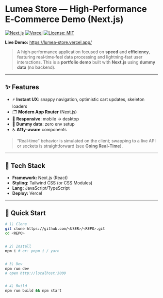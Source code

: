 # Lumea Store — High‑Performance E‑Commerce Demo (Next.js)


[![Next.js](https://img.shields.io/badge/Next.js-Framework-black?logo=nextdotjs)](#)
[![Vercel](https://img.shields.io/badge/Deployed_on-Vercel-black?logo=vercel)](#)
[![License: MIT](https://img.shields.io/badge/License-MIT-blue.svg)](#)


**Live Demo:** https://lumea-store.vercel.app/


> A high‑performance application focused on **speed** and **efficiency**, featuring real‑time‑feel data processing and lightning‑fast user interactions. This is a **portfolio demo** built with **Next.js** using **dummy data** (no backend).


---


## ✨ Features
- ⚡ **Instant UX**: snappy navigation, optimistic cart updates, skeleton loaders
- 🗂️ **Modern App Router** (Next.js)
- 📱 **Responsive**: mobile → desktop
- 🧪 **Dummy data**: zero env setup
- ♿ **A11y‑aware** components


> “Real‑time” behavior is simulated on the client; swapping to a live API or sockets is straightforward (see **Going Real‑Time**).


---


## 🧰 Tech Stack
- **Framework:** Next.js (React)
- **Styling:** Tailwind CSS (or CSS Modules)
- **Lang:** JavaScript/TypeScript
- **Deploy:** Vercel


---


## 🚀 Quick Start
```bash
# 1) Clone
git clone https://github.com/<USER>/<REPO>.git
cd <REPO>


# 2) Install
npm i # or: pnpm i / yarn


# 3) Dev
npm run dev
# open http://localhost:3000


# 4) Build
npm run build && npm start